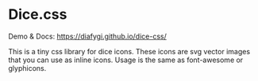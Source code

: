 # Dice.css

Demo & Docs: https://diafygi.github.io/dice-css/

This is a tiny css library for dice icons. These icons are svg
vector images that you can use as inline icons. Usage is the same
as font-awesome or glyphicons.
